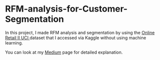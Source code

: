 # RFM-analysis-for-Customer-Segmentation

In this project, I made RFM analysis and segmentation by using the [Online Retail II UCI ](https://www.kaggle.com/mashlyn/online-retail-ii-uci) dataset that I accessed via Kaggle without using machine learning.

You can look at my [Medium](https://medium.com/ogi-on-ds/rfm-analysis-for-customer-segmentation-c82543486ffc) page  for detailed explanation.
